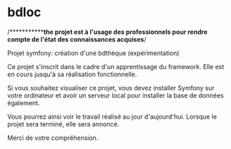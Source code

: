 bdloc
=====
/*****************the projet est à l'usage des professionnels pour rendre compte de l'état des connaissances acquises******/

Projet symfony: création d'une bdthèque (expérimentation)

Ce projet s'inscrit dans le cadre d'un apprentissage du framework. Elle est en cours jusqu'à sa réalisation fonctionnelle. 

Si vous souhaitez visualiser ce projet, vous devez installer Symfony sur votre ordinateur et avoir un serveur local pour installer la base de données également.

Vous pourrez ainsi voir le travail réalisé au jour d'aujourd'hui. Lorsque le projet sera terminé, elle sera annoncé.

Merci de votre compréhension.
